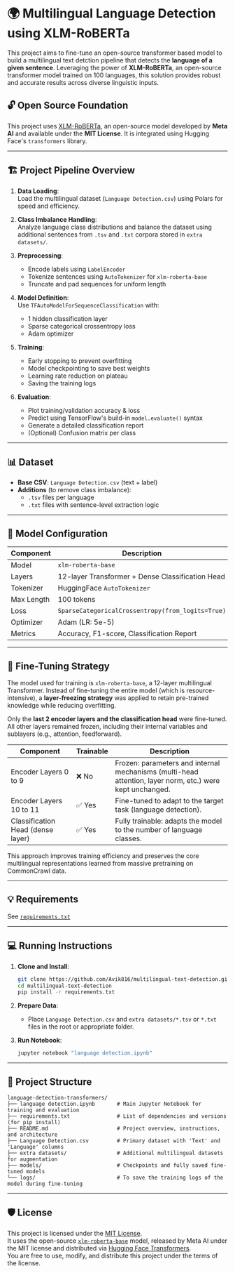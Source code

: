 # 🌍 Multilingual Language Detection using XLM-RoBERTa

This project aims to fine-tune an open-source transformer based model to build a multilingual text detction pipeline that detects the **language of a given sentence**. Leveraging the power of **XLM-RoBERTa**, an open-source transformer model trained on 100 languages, this solution provides robust and accurate results across diverse linguistic inputs.

## 🔓 Open Source Foundation

This project uses [XLM-RoBERTa](https://huggingface.co/xlm-roberta-base), an open-source model developed by **Meta AI** and available under the **MIT License**. It is integrated using Hugging Face's `transformers` library.

---

## 🏗️ Project Pipeline Overview

1. **Data Loading**:  
   Load the multilingual dataset (`Language Detection.csv`) using Polars for speed and efficiency.

2. **Class Imbalance Handling**:  
   Analyze language class distributions and balance the dataset using additional sentences from `.tsv` and `.txt` corpora stored in `extra datasets/`.

3. **Preprocessing**:  
   - Encode labels using `LabelEncoder`
   - Tokenize sentences using `AutoTokenizer` for `xlm-roberta-base`
   - Truncate and pad sequences for uniform length

4. **Model Definition**:  
   Use `TFAutoModelForSequenceClassification` with:
   - 1 hidden classification layer
   - Sparse categorical crossentropy loss
   - Adam optimizer

5. **Training**:  
   - Early stopping to prevent overfitting
   - Model checkpointing to save best weights
   - Learning rate reduction on plateau
   - Saving the training logs

6. **Evaluation**:  
   - Plot training/validation accuracy & loss
   - Predict using TensorFlow's build-in ```model.evaluate()``` syntax
   - Generate a detailed classification report
   - (Optional) Confusion matrix per class

---

## 📊 Dataset

- **Base CSV**: `Language Detection.csv` (text + label)
- **Additions** (to remove class imbalance):  
  - `.tsv` files per language
  - `.txt` files with sentence-level extraction logic

---

## 🧠 Model Configuration

| Component        | Description                                       |
|------------------|---------------------------------------------------|
| Model            | `xlm-roberta-base`                                |
| Layers           | 12-layer Transformer + Dense Classification Head  |
| Tokenizer        | HuggingFace `AutoTokenizer`                       |
| Max Length       | 100 tokens                                        |
| Loss             | `SparseCategoricalCrossentropy(from_logits=True)` |
| Optimizer        | Adam (LR: 5e-5)                                   |
| Metrics          | Accuracy, F1-score, Classification Report         |

---

## 🔧 Fine-Tuning Strategy

The model used for training is `xlm-roberta-base`, a 12-layer multilingual Transformer. Instead of fine-tuning the entire model (which is resource-intensive), a **layer-freezing strategy** was applied to retain pre-trained knowledge while reducing overfitting.

Only the **last 2 encoder layers and the classification head** were fine-tuned. All other layers remained frozen, including their internal variables and sublayers (e.g., attention, feedforward).

| Component                        | Trainable | Description                                                   |
|----------------------------------|-----------|---------------------------------------------------------------|
| Encoder Layers 0 to 9           | ❌ No     | Frozen: parameters and internal mechanisms (multi-head attention, layer norm, etc.) were kept unchanged. |
| Encoder Layers 10 to 11         | ✅ Yes    | Fine-tuned to adapt to the target task (language detection).  |
| Classification Head (dense layer) | ✅ Yes  | Fully trainable: adapts the model to the number of language classes. |

This approach improves training efficiency and preserves the core multilingual representations learned from massive pretraining on CommonCrawl data.

---

## 💡 Requirements

See [`requirements.txt`](./requirements.txt)

---

## 💻 Running Instructions

1. **Clone and Install**:

    ```bash
    git clone https://github.com/Avik816/multilingual-text-detection.git
    cd multilingual-text-detection
    pip install -r requirements.txt
    ```

2. **Prepare Data**:
   - Place `Language Detection.csv` and `extra datasets/*.tsv` or `*.txt` files in the root or appropriate folder.

3. **Run Notebook**:
   ```bash
   jupyter notebook "language detection.ipynb"
   ```

---

## 📁 Project Structure

```
language-detection-transformers/
├── language detection.ipynb       # Main Jupyter Notebook for training and evaluation
├── requirements.txt               # List of dependencies and versions (for pip install)
├── README.md                      # Project overview, instructions, and architecture
├── Language Detection.csv         # Primary dataset with 'Text' and 'Language' columns
├── extra datasets/                # Additional multilingual datasets for augmentation
├── models/                        # Checkpoints and fully saved fine-tuned models
└── logs/                          # To save the training logs of the model during fine-tuning

```

---

## 🛡️ License

This project is licensed under the [MIT License](LICENSE).  
It uses the open-source [`xlm-roberta-base`](https://huggingface.co/xlm-roberta-base) model, released by Meta AI under the MIT license and distributed via [Hugging Face Transformers](https://huggingface.co/docs/transformers).  
You are free to use, modify, and distribute this project under the terms of the license.
